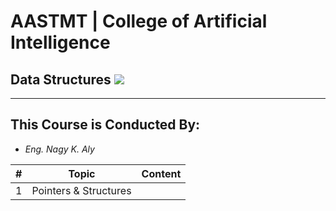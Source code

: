 # AASTMT | College of Artificial Intelligence
## Data Structures ![](https://img.shields.io/badge/Semester-Spring--2024-blue)
---
## This Course is Conducted By:
- _Eng. Nagy K. Aly_

| # | Topic | Content |
| ------ | ------ | ------ |
| 1 | Pointers & Structures |  |
